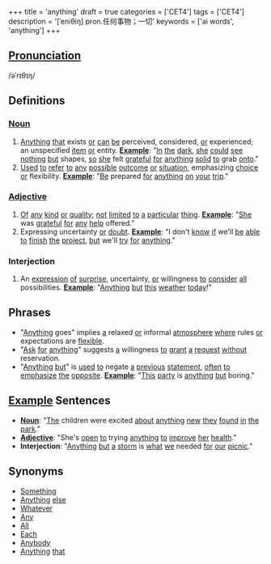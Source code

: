+++
title = 'anything'
draft = true
categories = ['CET4']
tags = ['CET4']
description = '[ˈeniθiŋ] pron.任何事物；一切'
keywords = ['ai words', 'anything']
+++

## [Pronunciation](/post/pronunciation/)
/əˈrɪθɪŋ/

## Definitions
### [Noun](/post/noun/)
1. [Anything](/post/anything/) [that](/post/that/) exists [or](/post/or/) [can](/post/can/) [be](/post/be/) perceived, considered, [or](/post/or/) experienced; an unspecified [item](/post/item/) [or](/post/or/) entity. **[Example](/post/example/)**: "[In](/post/in/) [the](/post/the/) [dark](/post/dark/), [she](/post/she/) [could](/post/could/) [see](/post/see/) [nothing](/post/nothing/) [but](/post/but/) shapes, [so](/post/so/) [she](/post/she/) felt [grateful](/post/grateful/) [for](/post/for/) [anything](/post/anything/) [solid](/post/solid/) [to](/post/to/) grab [onto](/post/onto/)."
2. [Used](/post/used/) [to](/post/to/) [refer](/post/refer/) [to](/post/to/) [any](/post/any/) [possible](/post/possible/) [outcome](/post/outcome/) [or](/post/or/) [situation](/post/situation/), emphasizing [choice](/post/choice/) [or](/post/or/) flexibility. **[Example](/post/example/)**: "[Be](/post/be/) prepared [for](/post/for/) [anything](/post/anything/) [on](/post/on/) [your](/post/your/) [trip](/post/trip/)."

### [Adjective](/post/adjective/)
1. [Of](/post/of/) [any](/post/any/) [kind](/post/kind/) [or](/post/or/) [quality](/post/quality/); [not](/post/not/) [limited](/post/limited/) [to](/post/to/) [a](/post/a/) [particular](/post/particular/) [thing](/post/thing/). **[Example](/post/example/)**: "[She](/post/she/) was [grateful](/post/grateful/) [for](/post/for/) [any](/post/any/) [help](/post/help/) offered."
2. Expressing uncertainty [or](/post/or/) [doubt](/post/doubt/). **[Example](/post/example/)**: "I don't [know](/post/know/) [if](/post/if/) we'll [be](/post/be/) [able](/post/able/) [to](/post/to/) [finish](/post/finish/) [the](/post/the/) [project](/post/project/), [but](/post/but/) we'll [try](/post/try/) [for](/post/for/) [anything](/post/anything/)."

### Interjection
1. An [expression](/post/expression/) [of](/post/of/) [surprise](/post/surprise/), uncertainty, [or](/post/or/) willingness [to](/post/to/) [consider](/post/consider/) [all](/post/all/) possibilities. **[Example](/post/example/)**: "[Anything](/post/anything/) [but](/post/but/) [this](/post/this/) [weather](/post/weather/) [today](/post/today/)!"

## Phrases
- "[Anything](/post/anything/) goes" implies [a](/post/a/) relaxed [or](/post/or/) informal [atmosphere](/post/atmosphere/) [where](/post/where/) rules [or](/post/or/) expectations are [flexible](/post/flexible/).
- "[Ask](/post/ask/) [for](/post/for/) [anything](/post/anything/)" suggests [a](/post/a/) willingness [to](/post/to/) [grant](/post/grant/) [a](/post/a/) [request](/post/request/) [without](/post/without/) reservation.
- "[Anything](/post/anything/) [but](/post/but/)" is [used](/post/used/) [to](/post/to/) negate [a](/post/a/) [previous](/post/previous/) [statement](/post/statement/), [often](/post/often/) [to](/post/to/) [emphasize](/post/emphasize/) [the](/post/the/) [opposite](/post/opposite/). **[Example](/post/example/)**: "[This](/post/this/) [party](/post/party/) is [anything](/post/anything/) [but](/post/but/) boring."

## [Example](/post/example/) Sentences
- **[Noun](/post/noun/)**: "[The](/post/the/) children were excited [about](/post/about/) [anything](/post/anything/) [new](/post/new/) [they](/post/they/) [found](/post/found/) [in](/post/in/) [the](/post/the/) [park](/post/park/)."
- **[Adjective](/post/adjective/)**: "She's [open](/post/open/) [to](/post/to/) trying [anything](/post/anything/) [to](/post/to/) [improve](/post/improve/) [her](/post/her/) [health](/post/health/)."
- **Interjection**: "[Anything](/post/anything/) [but](/post/but/) [a](/post/a/) [storm](/post/storm/) is [what](/post/what/) [we](/post/we/) needed [for](/post/for/) [our](/post/our/) [picnic](/post/picnic/)."

## Synonyms
- [Something](/post/something/)
- [Anything](/post/anything/) [else](/post/else/)
- [Whatever](/post/whatever/)
- [Any](/post/any/)
- [All](/post/all/)
- [Each](/post/each/)
- [Anybody](/post/anybody/)
- [Anything](/post/anything/) [that](/post/that/)

